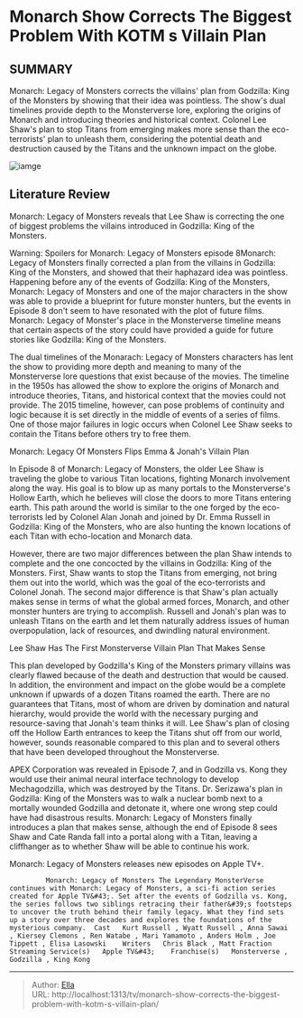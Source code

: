 # Monarch Show Corrects The Biggest Problem With KOTM s Villain Plan


## SUMMARY 



  Monarch: Legacy of Monsters corrects the villains&#39; plan from Godzilla: King of the Monsters by showing that their idea was pointless.   The show&#39;s dual timelines provide depth to the Monsterverse lore, exploring the origins of Monarch and introducing theories and historical context.   Colonel Lee Shaw&#39;s plan to stop Titans from emerging makes more sense than the eco-terrorists&#39; plan to unleash them, considering the potential death and destruction caused by the Titans and the unknown impact on the globe.  

![iamge](https://static1.srcdn.com/wordpress/wp-content/uploads/2023/12/monarch-legacy-monsters-episode-5-recap-reveals.jpg)

## Literature Review
Monarch: Legacy of Monsters reveals that Lee Shaw is correcting the one of biggest problems the villains introduced in Godzilla: King of the Monsters.




Warning: Spoilers for Monarch: Legacy of Monsters episode 8Monarch: Legacy of Monsters finally corrected a plan from the villains in Godzilla: King of the Monsters, and showed that their haphazard idea was pointless. Happening before any of the events of Godzilla: King of the Monsters, Monarch: Legacy of Monsters and one of the major characters in the show was able to provide a blueprint for future monster hunters, but the events in Episode 8 don&#39;t seem to have resonated with the plot of future films. Monarch: Legacy of Monster&#39;s place in the Monsterverse timeline means that certain aspects of the story could have provided a guide for future stories like Godzilla: King of the Monsters.




The dual timelines of the Monarach: Legacy of Monsters characters has lent the show to providing more depth and meaning to many of the Monsterverse lore questions that exist because of the movies. The timeline in the 1950s has allowed the show to explore the origins of Monarch and introduce theories, Titans, and historical context that the movies could not provide. The 2015 timeline, however, can pose problems of continuity and logic because it is set directly in the middle of events of a series of films. One of those major failures in logic occurs when Colonel Lee Shaw seeks to contain the Titans before others try to free them.


 Monarch: Legacy Of Monsters Flips Emma &amp; Jonah&#39;s Villain Plan 
          

In Episode 8 of Monarch: Legacy of Monsters, the older Lee Shaw is traveling the globe to various Titan locations, fighting Monarch involvement along the way. His goal is to blow up as many portals to the Monsterverse&#39;s Hollow Earth, which he believes will close the doors to more Titans entering earth. This path around the world is similar to the one forged by the eco-terrorists led by Colonel Alan Jonah and joined by Dr. Emma Russell in Godzilla: King of the Monsters, who are also hunting the known locations of each Titan with echo-location and Monarch data.




However, there are two major differences between the plan Shaw intends to complete and the one concocted by the villains in Godzilla: King of the Monsters. First, Shaw wants to stop the Titans from emerging, not bring them out into the world, which was the goal of the eco-terrorists and Colonel Jonah. The second major difference is that Shaw&#39;s plan actually makes sense in terms of what the global armed forces, Monarch, and other monster hunters are trying to accomplish. Russell and Jonah&#39;s plan was to unleash Titans on the earth and let them naturally address issues of human overpopulation, lack of resources, and dwindling natural environment.



 Lee Shaw Has The First Monsterverse Villain Plan That Makes Sense 
          

This plan developed by Godzilla&#39;s King of the Monsters primary villains was clearly flawed because of the death and destruction that would be caused. In addition, the environment and impact on the globe would be a complete unknown if upwards of a dozen Titans roamed the earth. There are no guarantees that Titans, most of whom are driven by domination and natural hierarchy, would provide the world with the necessary purging and resource-saving that Jonah&#39;s team thinks it will. Lee Shaw&#39;s plan of closing off the Hollow Earth entrances to keep the Titans shut off from our world, however, sounds reasonable compared to this plan and to several others that have been developed throughout the Monsterverse.




APEX Corporation was revealed in Episode 7, and in Godzilla vs. Kong they would use their animal neural interface technology to develop Mechagodzilla, which was destroyed by the Titans. Dr. Serizawa&#39;s plan in Godzilla: King of the Monsters was to walk a nuclear bomb next to a mortally wounded Godzilla and detonate it, where one wrong step could have had disastrous results. Monarch: Legacy of Monsters finally introduces a plan that makes sense, although the end of Episode 8 sees Shaw and Cate Randa fall into a portal along with a Titan, leaving a cliffhanger as to whether Shaw will be able to continue his work.



Monarch: Legacy of Monsters releases new episodes on Apple TV&#43;.




             Monarch: Legacy of Monsters The Legendary MonsterVerse continues with Monarch: Legacy of Monsters, a sci-fi action series created for Apple TV&#43;. Set after the events of Godzilla vs. Kong, the series follows two siblings retracing their father&#39;s footsteps to uncover the truth behind their family legacy. What they find sets up a story over three decades and explores the foundations of the mysterious company.  Cast   Kurt Russell , Wyatt Russell , Anna Sawai , Kiersey Clemons , Ren Watabe , Mari Yamamoto , Anders Holm , Joe Tippett , Elisa Lasowski    Writers   Chris Black , Matt Fraction    Streaming Service(s)   Apple TV&#43;    Franchise(s)   Monsterverse , Godzilla , King Kong       





---

> Author: [Ella](https://instagram.hk.cn/)  
> URL: http://localhost:1313/tv/monarch-show-corrects-the-biggest-problem-with-kotm-s-villain-plan/  

